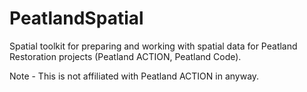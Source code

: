 # PeatlandSpatial
Spatial toolkit for preparing and working with spatial data for Peatland Restoration projects (Peatland ACTION, Peatland Code).

Note - This is not affiliated with Peatland ACTION in anyway.